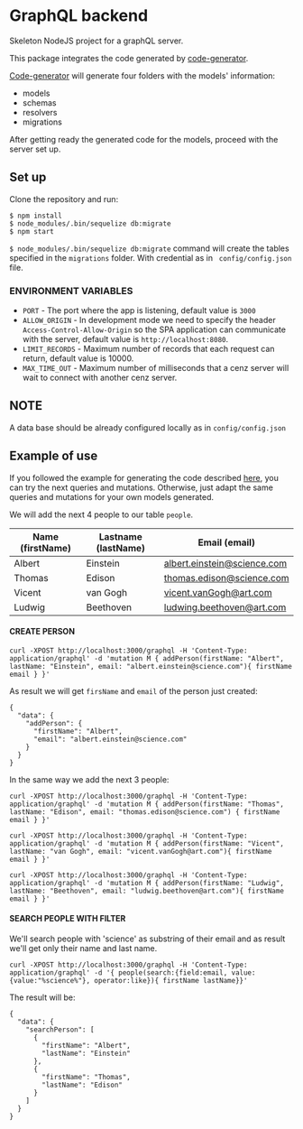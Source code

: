 # GraphQL backend
Skeleton NodeJS project for a graphQL server.

This package integrates the code generated by [code-generator](https://github.com/ScienceDb/graphql-server-model-codegen).

[Code-generator](https://github.com/ScienceDb/graphql-server-model-codegen) will generate four folders with the models' information:
* models
* schemas
* resolvers
* migrations

After getting ready the generated code for the models, proceed with the server set up.

## Set up

Clone the repository and run:
```
$ npm install
$ node_modules/.bin/sequelize db:migrate
$ npm start
```

``` $ node_modules/.bin/sequelize db:migrate ``` command will create the tables specified in the ```migrations``` folder.
With credential as in ``` config/config.json``` file.
### ENVIRONMENT VARIABLES

* `PORT` - The port where the app is listening, default value is `3000`
* `ALLOW_ORIGIN` - In development mode we need to specify the header `Access-Control-Allow-Origin` so the SPA application can communicate with the server, default value is `http://localhost:8080`.
* `LIMIT_RECORDS` - Maximum number of records that each request can return, default value is 10000.
* `MAX_TIME_OUT` - Maximum number of milliseconds that a cenz server will wait to connect with another cenz server.

## NOTE
A data base should be already configured locally as in `config/config.json`

## Example of use
If you followed the example for generating the code described [here](https://github.com/ScienceDb/graphql-server-model-codegen), you can try the next queries and mutations. Otherwise, just adapt the same queries and mutations for your own models generated.

We will add the next 4 people to our table ``people``.

| Name (firstName) | Lastname (lastName) | Email (email) |
| --- | --- | --- |
| Albert | Einstein | albert.einstein@science.com |
| Thomas | Edison | thomas.edison@science.com |
| Vicent | van Gogh | vicent.vanGogh@art.com |
| Ludwig | Beethoven  | ludwing.beethoven@art.com |

#### CREATE PERSON

```
curl -XPOST http://localhost:3000/graphql -H 'Content-Type: application/graphql' -d 'mutation M { addPerson(firstName: "Albert", lastName: "Einstein", email: "albert.einstein@science.com"){ firstName email } }'
```
As result we will get `firsName` and `email` of the person just created:
```
{
  "data": {
    "addPerson": {
      "firstName": "Albert",
      "email": "albert.einstein@science.com"
    }
  }
}
```
In the same way we add the next 3 people:

```
curl -XPOST http://localhost:3000/graphql -H 'Content-Type: application/graphql' -d 'mutation M { addPerson(firstName: "Thomas", lastName: "Edison", email: "thomas.edison@science.com") { firstName email } }'

curl -XPOST http://localhost:3000/graphql -H 'Content-Type: application/graphql' -d 'mutation M { addPerson(firstName: "Vicent", lastName: "van Gogh", email: "vicent.vanGogh@art.com"){ firstName email } }'

curl -XPOST http://localhost:3000/graphql -H 'Content-Type: application/graphql' -d 'mutation M { addPerson(firstName: "Ludwig", lastName: "Beethoven", email: "ludwig.beethoven@art.com"){ firstName email } }'
```

#### SEARCH PEOPLE WITH FILTER

We'll search people with 'science' as substring of their email and as result we'll get only their name and last name.

```
curl -XPOST http://localhost:3000/graphql -H 'Content-Type: application/graphql' -d '{ people(search:{field:email, value:{value:"%science%"}, operator:like}){ firstName lastName}}'
```
The result will be:

```
{
  "data": {
    "searchPerson": [
      {
        "firstName": "Albert",
        "lastName": "Einstein"
      },
      {
        "firstName": "Thomas",
        "lastName": "Edison"
      }
    ]
  }
}
```
